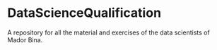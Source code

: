 # DataScienceQualification
A repository for all the material and exercises of the data scientists of Mador Bina.
